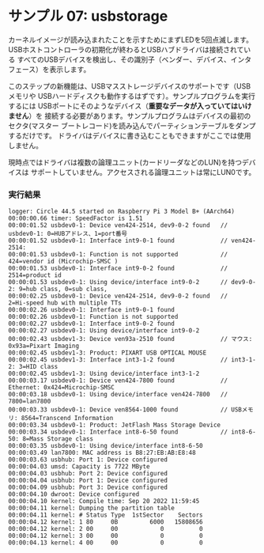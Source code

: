 # サンプル 07: usbstorage

カーネルイメージが読み込まれたことを示すためにまずLEDを5回点滅します。
USBホストコントローラの初期化が終わるとUSBハブドライバは接続されている
すべてのUSBデバイスを検出し、その識別子（ベンダー、デバイス、インタ
フェース）を表示します。

このステップの新機能は、USBマスストレージデバイスのサポートです（USBメモリや
USBハードディスクも動作するはずです）。サンプルプログラムを実行するには
USBポートにそのようなデバイス（**重要なデータが入っていてはいけません**）を
接続する必要があります。サンプルプログラムはデバイスの最初のセクタ(マスター
ブートレコード)を読み込んでパーティションテーブルをダンプするだけです。
ドライバはデバイスに書き込むこともできますがここでは使用しません。

現時点ではドライバは複数の論理ユニット(カードリーダなどのLUN)を持つデバイスは
サポートしていません。アクセスされる論理ユニットは常にLUN0です。

### 実行結果

```
logger: Circle 44.5 started on Raspberry Pi 3 Model B+ (AArch64)
00:00:00.66 timer: SpeedFactor is 1.51
00:00:01.52 usbdev0-1: Device ven424-2514, dev9-0-2 found   // usbdev0-1: 0=HUBアドレス、1=port番号
00:00:01.52 usbdev0-1: Interface int9-0-1 found             // ven424-2514:
00:00:01.53 usbdev0-1: Function is not supported            //      424=vendor id (Microchip‐SMSC )
00:00:01.53 usbdev0-1: Interface int9-0-2 found             //      2514=product id
00:00:01.53 usbdev0-1: Using device/interface int9-0-2      // dev9-0-2: 9=hub class, 0=sub class,
00:00:02.25 usbdev0-1: Device ven424-2514, dev9-0-2 found   //           2=Hi-speed hub with multiple TTs
00:00:02.26 usbdev0-1: Interface int9-0-1 found
00:00:02.26 usbdev0-1: Function is not supported
00:00:02.27 usbdev0-1: Interface int9-0-2 found
00:00:02.27 usbdev0-1: Using device/interface int9-0-2
00:00:02.43 usbdev1-3: Device ven93a-2510 found             // マウス: 0x93a=Pixart Imaging
00:00:02.45 usbdev1-3: Product: PIXART USB OPTICAL MOUSE
00:00:02.45 usbdev1-3: Interface int3-1-2 found             // int3-1-2: 3=HID class
00:00:02.45 usbdev1-3: Using device/interface int3-1-2
00:00:03.17 usbdev0-1: Device ven424-7800 found             // Ethernet: 0x424=Microchip‐SMSC
00:00:03.18 usbdev0-1: Using device/interface ven424-7800   //           7800=lan7800
00:00:03.33 usbdev0-1: Device ven8564-1000 found            // USBメモリ: 8564=Transcend Information
00:00:03.34 usbdev0-1: Product: JetFlash Mass Storage Device
00:00:03.34 usbdev0-1: Interface int8-6-50 found            // int8-6-50: 8=Mass Storage class
00:00:03.35 usbdev0-1: Using device/interface int8-6-50
00:00:03.49 lan7800: MAC address is B8:27:EB:AB:E8:48
00:00:03.63 usbhub: Port 1: Device configured
00:00:04.03 umsd: Capacity is 7722 MByte
00:00:04.03 usbhub: Port 2: Device configured
00:00:04.04 usbhub: Port 1: Device configured
00:00:04.09 usbhub: Port 3: Device configured
00:00:04.10 dwroot: Device configured
00:00:04.10 kernel: Compile time: Sep 20 2022 11:59:45
00:00:04.11 kernel: Dumping the partition table
00:00:04.11 kernel: # Status Type  1stSector    Sectors
00:00:04.12 kernel: 1 80     0B         6000   15808656
00:00:04.12 kernel: 2 00     00            0          0
00:00:04.12 kernel: 3 00     00            0          0
00:00:04.13 kernel: 4 00     00            0          0
```
